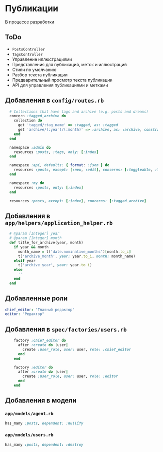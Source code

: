 Публикации
==========

В процессе разработки

ToDo
----

 * `PostsController`
 * `TagsController`
 * Управление иллюстрациями
 * Представления для публикаций, меток и иллюстраций
 * Стили по умолчанию
 * Разбор текста публикации
 * Предварительный просмотр текста публикации
 * API для управления публикациями и метками

Добавления в `config/routes.rb`
-------------------------------

```ruby
  # Collections that have tags and archive (e.g. posts and dreams)
  concern :tagged_archive do
    collection do
      get 'tagged/:tag_name' => :tagged, as: :tagged
      get 'archive/(:year)/(:month)' => :archive, as: :archive, constraints: { year: /\d{4}/, month: /(\d|1[0-2])/ }
    end
  end

  namespace :admin do
    resources :posts, :tags, only: [:index]
  end

  namespace :api, defaults: { format: :json } do
    resources :posts, except: [:new, :edit], concerns: [:toggleable, :lockable]
  end

  namespace :my do
    resources :posts, only: [:index]
  end

  resources :posts, except: [:index], concerns: [:tagged_archive]
```

Добавления в `app/helpers/application_helper.rb`
-------------------------------------------------

```ruby
  # @param [Integer] year
  # @param [Integer] month
  def title_for_archive(year, month)
    if year && month
      month_name = t('date.nominative_months')[month.to_i]
      t('archive_month', year: year.to_i, month: month_name)
    elsif year
      t('archive_year', year: year.to_i)
    else
      ''
    end
  end
```

Добавленные роли
----------------

```yaml
chief_editor: "Главный редактор"
editor: "Редактор"
```

Добавления в `spec/factories/users.rb`
--------------------------------------

```ruby
    factory :chief_editor do
      after :create do |user|
        create :user_role, user: user, role: :chief_editor
      end
    end

    factory :editor do
      after :create do |user|
        create :user_role, user: user, role: :editor
      end
    end
```

Добавления в модели
-------------------

### `app/models/agent.rb`


```ruby
has_many :posts, dependent: :nullify
```

### `app/models/users.rb`

```ruby
has_many :posts, dependent: :destroy
```
